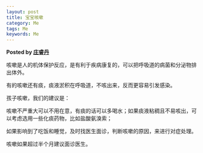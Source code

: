 ```yaml
---  
layout: post  
title: 宝宝咳嗽  
category: Me  
tags: Me  
keywords: Me  
---  
```


__Posted by [庄睿丹](https://dxy.com/column/11558?keywords=%E5%84%BF%E7%AB%A5%E5%8F%91%E7%83%A7)__  

咳嗽是人的机体保护反应，是有利于疾病康复的，可以把呼吸道的病菌和分泌物排出体外。  

有的咳嗽还有痰，痰液淤积在呼吸道，不咳出来，反而更容易引发感染。  

孩子咳嗽，我们的建议是：  

咳嗽不严重大可以不用在意，有痰的话可以多喝水；如果痰液粘稠且不易咳出，可以考虑选用一些化痰药物，比如盐酸氨溴索；  

如果影响到了吃饭和睡觉，及时找医生面诊，判断咳嗽的原因，来进行对症处理。  

咳嗽如果超过半个月建议面诊医生。  

